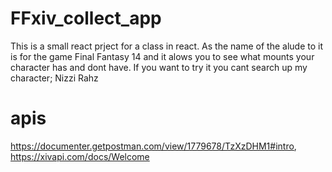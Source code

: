 # FFxiv_collect_app
This is a small react prject for a class in react.
As the name of the alude to it is for the game Final Fantasy 14 and it alows you to see what mounts your character has and dont have.
If you want to try it you cant search up my character; Nizzi Rahz

# apis
https://documenter.getpostman.com/view/1779678/TzXzDHM1#intro, 
https://xivapi.com/docs/Welcome
